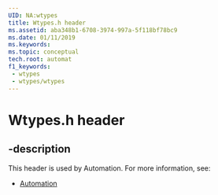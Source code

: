 ```yaml
---
UID: NA:wtypes
title: Wtypes.h header
ms.assetid: aba348b1-6708-3974-997a-5f118bf78bc9
ms.date: 01/11/2019
ms.keywords: 
ms.topic: conceptual
tech.root: automat
f1_keywords:
 - wtypes
 - wtypes/wtypes
---
```


# Wtypes.h header


## -description

This header is used by Automation. For more information, see:

- [Automation](../_automat/index.md)

